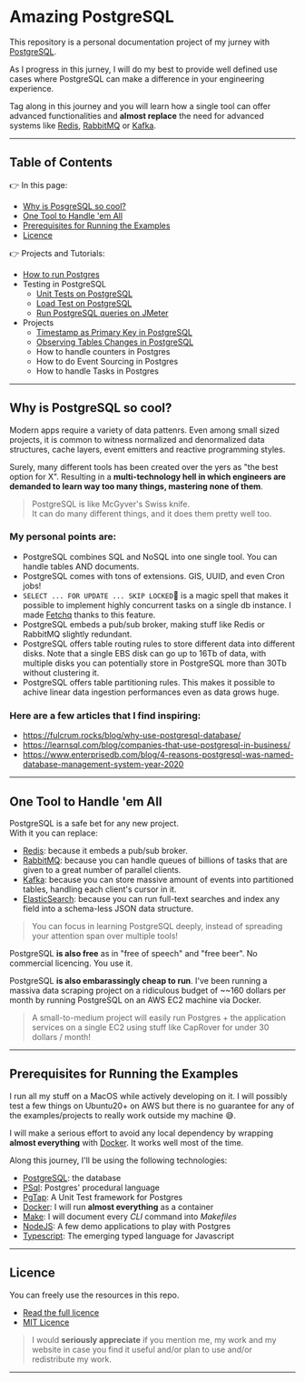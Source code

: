 # Amazing PostgreSQL

This repository is a personal documentation project of my jurney with [PostgreSQL][postgres].

As I progress in this jurney, I will do my best to provide well defined use cases where PostgreSQL can make a difference in your engineering experience.

Tag along in this journey and you will learn how a single tool can offer advanced functionalities and **almost replace** the need for advanced systems like [Redis][redis], [RabbitMQ][rabbit] or [Kafka][kafka].

---

## Table of Contents

👉 In this page:

- [Why is PosgreSQL so cool?](#why-is-postgresql-so-cool)
- [One Tool to Handle 'em All](#one-tool-to-handle-em-all)
- [Prerequisites for Running the Examples](#prerequisites-for-running-the-examples)
- [Licence](#licence)

👉 Projects and Tutorials:

- [How to run Postgres](./setup/run-with-docker)
- Testing in PostgreSQL
  - [Unit Tests on PostgreSQL](./testing/unit-tests)
  - [Load Test on PostgreSQL](./testing/load-test)
  - [Run PostgreSQL queries on JMeter](./testing/jmeter/)
- Projects
  - [Timestamp as Primary Key in PostgreSQL](./projects/timestamp-as-primary-key-in-postgresql)
  - [Observing Tables Changes in PostgreSQL](./projects/observing-tables-changes-in-postgresql)
  - How to handle counters in Postgres
  - How to do Event Sourcing in Postgres
  - How to handle Tasks in Postgres

---

## Why is PostgreSQL so cool?

Modern apps require a variety of data pattenrs. Even among small sized projects, it is common to witness normalized and denormalized data structures, cache layers, event emitters and reactive programming styles.

Surely, many different tools has been created over the yers as "the best option for X". Resulting in a **multi-technology hell in which engineers are demanded to learn way too many things, mastering none of them**.

> PostgreSQL is like McGyver's Swiss knife.  
> It can do many different things, and it does them pretty well too.

### My personal points are:

- PostgreSQL combines SQL and NoSQL into one single tool. You can handle tables AND documents.
- PostgreSQL comes with tons of extensions. GIS, UUID, and even Cron jobs!
- `SELECT ... FOR UPDATE ... SKIP LOCKED` is a magic spell that makes it possible to implement highly concurrent tasks on a single db instance. I made [Fetchq](https://fetchq.com) thanks to this feature.
- PostgreSQL embeds a pub/sub broker, making stuff like Redis or RabbitMQ slightly redundant.
- PostgreSQL offers table routing rules to store different data into different disks. Note that a single EBS disk can go up to 16Tb of data, with multiple disks you can potentially store in PostgreSQL more than 30Tb without clustering it.
- PostgreSQL offers table partitioning rules. This makes it possible to achive linear data ingestion performances even as data grows huge.

### Here are a few articles that I find inspiring:

- https://fulcrum.rocks/blog/why-use-postgresql-database/
- https://learnsql.com/blog/companies-that-use-postgresql-in-business/
- https://www.enterprisedb.com/blog/4-reasons-postgresql-was-named-database-management-system-year-2020

---

## One Tool to Handle 'em All

PostgreSQL is a safe bet for any new project.  
With it you can replace:

- [Redis][redis]: because it embeds a pub/sub broker.
- [RabbitMQ][rabbit]: because you can handle queues of billions of tasks that are given to a great number of parallel clients.
- [Kafka][kafka]: because you can store massive amount of events into partitioned tables, handling each client's cursor in it.
- [ElasticSearch][elastic]: because you can run full-text searches and index any field into a schema-less JSON data structure.

> You can focus in learning PostgreSQL deeply, instead of spreading your attention span over multiple tools!

PostgreSQL **is also free** as in "free of speech" and "free beer". No commercial licencing. You use it.

PostgreSQL **is also embarassingly cheap to run**. I've been running a massiva data scraping project on a ridiculous budget of ~~160 dollars per month by running PostgreSQL on an AWS EC2 machine via Docker. 

> A small-to-medium project will easily run Postgres + the application services on a single EC2 using stuff like CapRover for under 30 dollars / month!

---

## Prerequisites for Running the Examples

I run all my stuff on a MacOS while actively developing on it. I will possibly test a few things on Ubuntu20+ on AWS but there is no guarantee for any of the examples/projects to really work outside my machine 😅.

I will make a serious effort to avoid any local dependency by wrapping **almost everything** with [Docker][docker]. It works well most of the time.

Along this journey, I'll be using the following technologies:

- [PostgreSQL][postgres]: the database
- [PSql][psql]: Postgres' procedural language
- [PgTap][pgtap]: A Unit Test framework for Postgres
- [Docker][docker]: I will run **almost everything** as a container
- [Make][make]: I will document every _CLI_ command into _Makefiles_
- [NodeJS][node]: A few demo applications to play with Postgres
- [Typescript][typescript]: The emerging typed language for Javascript

---

## Licence

You can freely use the resources in this repo.

- [Read the full licence](./LICENCE.md)
- [MIT Licence](https://opensource.org/licenses/MIT)

> I would **seriously appreciate** if you mention me, my work and my website in case you find it useful and/or plan to use and/or redistribute my work.

---

[postgres]: https://www.postgresql.org/
[docker]: https://www.docker.com/
[make]: https://www.gnu.org/software/make/manual/make.html
[pgtap]: https://pgtap.org/
[psql]: https://www.postgresql.org/docs/13/app-psql.html
[node]: https://nodejs.org
[typescript]: https://www.typescriptlang.org/
[redis]: https://
[rabbit]: https://
[kafka]: https://
[elastic]: https://